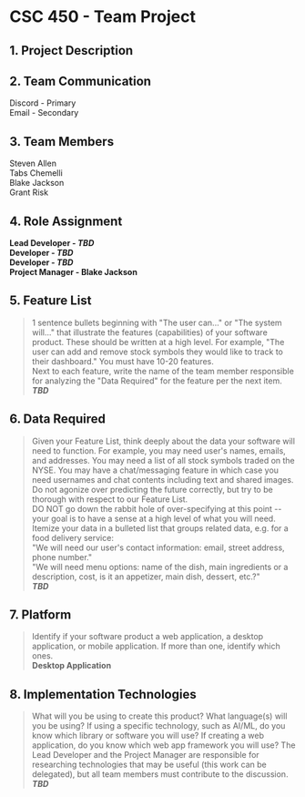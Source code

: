 # CSC 450 - Team Project

## 1. Project Description

## 2. Team Communication
Discord - Primary <br>
Email - Secondary <br>

## 3. Team Members
Steven Allen <br>
Tabs Chemelli <br>
Blake Jackson <br>
Grant Risk <br>

## 4. Role Assignment 
**Lead Developer - _TBD_ <br>
Developer - _TBD_ <br>
Developer - _TBD_ <br>
Project Manager - Blake Jackson** <br>

## 5. Feature List
>1 sentence bullets beginning with "The user can..." or "The system will..." that illustrate the features (capabilities) of your software product. These should be written at a high level. For example, "The user can add and remove stock symbols they would like to track to their dashboard." You must have 10-20 features. <br>
>Next to each feature, write the name of the team member responsible for analyzing the "Data Required" for the feature per the next item. <br>
**_TBD_** <br>

## 6. Data Required
>Given your Feature List, think deeply about the data your software will need to function. For example, you may need user's names, emails, and addresses. You may need a list of all stock symbols traded on the NYSE. You may have a chat/messaging feature in which case you need usernames and chat contents including text and shared images. Do not agonize over predicting the future correctly, but try to be thorough with respect to our Feature List. <br>
>DO NOT go down the rabbit hole of over-specifying at this point -- your goal is to have a sense at a high level of what you will need. Itemize your data in a bulleted list that groups related data, e.g. for a food delivery service: <br>
>"We will need our user's contact information: email, street address, phone number." <br>
>"We will need menu options: name of the dish, main ingredients or a description, cost, is it an appetizer, main dish, dessert, etc.?" <br>
**_TBD_** <br>

## 7. Platform
>Identify if your software product a web application, a desktop application, or mobile application. If more than one, identify which ones. <br>
**Desktop Application**

## 8. Implementation Technologies
>What will you be using to create this product? What language(s) will you be using? If using a specific technology, such as AI/ML, do you know which library or software you will use? If creating a web application, do you know which web app framework you will use? The Lead Developer and the Project Manager are responsible for researching technologies that may be useful (this work can be delegated), but all team members must contribute to the discussion. <br>
**_TBD_**
